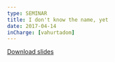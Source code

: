 ```yaml
---
type: SEMINAR
title: I don't know the name, yet
date: 2017-04-14
inCharge: [vahurtadom]
---
```


[Download slides](seminar6.pdf)